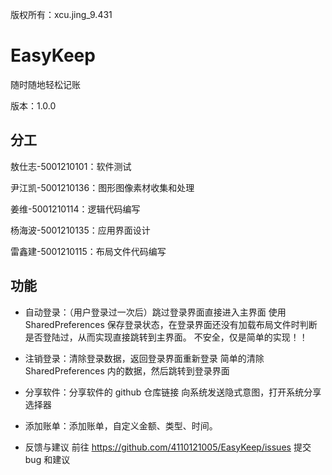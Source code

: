 版权所有：xcu.jing_9.431

# EasyKeep

随时随地轻松记账

版本：1.0.0

## 分工

敖仕志-5001210101：软件测试

尹江凯-5001210136：图形图像素材收集和处理

姜维-5001210114：逻辑代码编写

杨海波-5001210135：应用界面设计

雷鑫建-5001210115：布局文件代码编写


## 功能

* 自动登录：（用户登录过一次后）跳过登录界面直接进入主界面
     使用 SharedPreferences 保存登录状态，在登录界面还没有加载布局文件时判断是否登陆过，从而实现直接跳转到主界面。
     不安全，仅是简单的实现！！
    
* 注销登录：清除登录数据，返回登录界面重新登录
    简单的清除 SharedPreferences 内的数据，然后跳转到登录界面

* 分享软件：分享软件的 github 仓库链接
    向系统发送隐式意图，打开系统分享选择器

* 添加账单：添加账单，自定义金额、类型、时间。

* 反馈与建议
  前往 https://github.com/4110121005/EasyKeep/issues 提交 bug 和建议